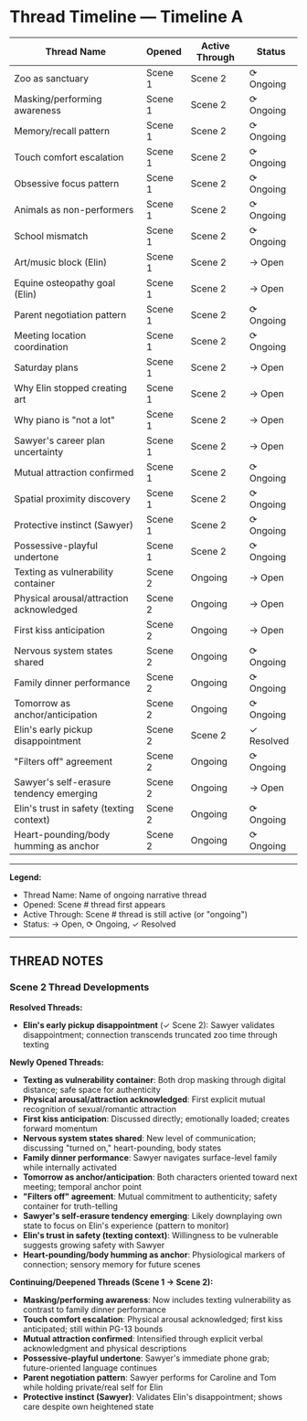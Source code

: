 # Thread Timeline — Timeline A

| Thread Name | Opened | Active Through | Status |
|-------------|--------|-----------------|--------|
| Zoo as sanctuary | Scene 1 | Scene 2 | ⟳ Ongoing |
| Masking/performing awareness | Scene 1 | Scene 2 | ⟳ Ongoing |
| Memory/recall pattern | Scene 1 | Scene 2 | ⟳ Ongoing |
| Touch comfort escalation | Scene 1 | Scene 2 | ⟳ Ongoing |
| Obsessive focus pattern | Scene 1 | Scene 2 | ⟳ Ongoing |
| Animals as non-performers | Scene 1 | Scene 2 | ⟳ Ongoing |
| School mismatch | Scene 1 | Scene 2 | ⟳ Ongoing |
| Art/music block (Elin) | Scene 1 | Scene 2 | → Open |
| Equine osteopathy goal (Elin) | Scene 1 | Scene 2 | → Open |
| Parent negotiation pattern | Scene 1 | Scene 2 | ⟳ Ongoing |
| Meeting location coordination | Scene 1 | Scene 2 | ⟳ Ongoing |
| Saturday plans | Scene 1 | Scene 2 | → Open |
| Why Elin stopped creating art | Scene 1 | Scene 2 | → Open |
| Why piano is "not a lot" | Scene 1 | Scene 2 | → Open |
| Sawyer's career plan uncertainty | Scene 1 | Scene 2 | → Open |
| Mutual attraction confirmed | Scene 1 | Scene 2 | ⟳ Ongoing |
| Spatial proximity discovery | Scene 1 | Scene 2 | ⟳ Ongoing |
| Protective instinct (Sawyer) | Scene 1 | Scene 2 | ⟳ Ongoing |
| Possessive-playful undertone | Scene 1 | Scene 2 | ⟳ Ongoing |
| Texting as vulnerability container | Scene 2 | Ongoing | → Open |
| Physical arousal/attraction acknowledged | Scene 2 | Ongoing | → Open |
| First kiss anticipation | Scene 2 | Ongoing | → Open |
| Nervous system states shared | Scene 2 | Ongoing | ⟳ Ongoing |
| Family dinner performance | Scene 2 | Ongoing | ⟳ Ongoing |
| Tomorrow as anchor/anticipation | Scene 2 | Ongoing | ⟳ Ongoing |
| Elin's early pickup disappointment | Scene 2 | Scene 2 | ✓ Resolved |
| "Filters off" agreement | Scene 2 | Ongoing | ⟳ Ongoing |
| Sawyer's self-erasure tendency emerging | Scene 2 | Ongoing | → Open |
| Elin's trust in safety (texting context) | Scene 2 | Ongoing | ⟳ Ongoing |
| Heart-pounding/body humming as anchor | Scene 2 | Ongoing | ⟳ Ongoing |

---

**Legend:**
- Thread Name: Name of ongoing narrative thread
- Opened: Scene # thread first appears
- Active Through: Scene # thread is still active (or "ongoing")
- Status: → Open, ⟳ Ongoing, ✓ Resolved

---

## THREAD NOTES

### Scene 2 Thread Developments

**Resolved Threads:**
- **Elin's early pickup disappointment** (✓ Scene 2): Sawyer validates disappointment; connection transcends truncated zoo time through texting

**Newly Opened Threads:**
- **Texting as vulnerability container**: Both drop masking through digital distance; safe space for authenticity
- **Physical arousal/attraction acknowledged**: First explicit mutual recognition of sexual/romantic attraction
- **First kiss anticipation**: Discussed directly; emotionally loaded; creates forward momentum
- **Nervous system states shared**: New level of communication; discussing "turned on," heart-pounding, body states
- **Family dinner performance**: Sawyer navigates surface-level family while internally activated
- **Tomorrow as anchor/anticipation**: Both characters oriented toward next meeting; temporal anchor point
- **"Filters off" agreement**: Mutual commitment to authenticity; safety container for truth-telling
- **Sawyer's self-erasure tendency emerging**: Likely downplaying own state to focus on Elin's experience (pattern to monitor)
- **Elin's trust in safety (texting context)**: Willingness to be vulnerable suggests growing safety with Sawyer
- **Heart-pounding/body humming as anchor**: Physiological markers of connection; sensory memory for future scenes

**Continuing/Deepened Threads (Scene 1 → Scene 2):**
- **Masking/performing awareness**: Now includes texting vulnerability as contrast to family dinner performance
- **Touch comfort escalation**: Physical arousal acknowledged; first kiss anticipated; still within PG-13 bounds
- **Mutual attraction confirmed**: Intensified through explicit verbal acknowledgment and physical descriptions
- **Possessive-playful undertone**: Sawyer's immediate phone grab; future-oriented language continues
- **Parent negotiation pattern**: Sawyer performs for Caroline and Tom while holding private/real self for Elin
- **Protective instinct (Sawyer)**: Validates Elin's disappointment; shows care despite own heightened state
